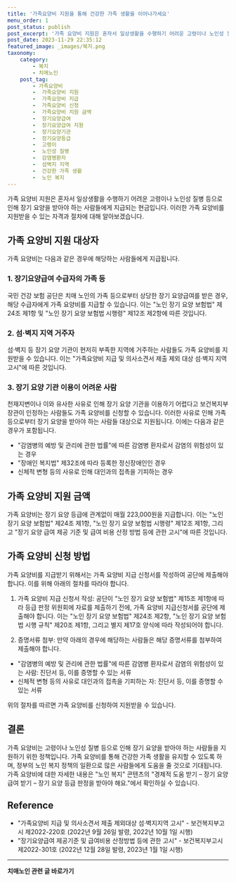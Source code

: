 ```yaml
---
title: '가족요양비 지원을 통해 건강한 가족 생활을 이어나가세요'
menu_order: 1
post_status: publish
post_excerpt: '가족 요양비 지원은 혼자서 일상생활을 수행하기 어려운 고령이나 노인성 질병 등으로 인해 장기 요양을 받아야 하는 사람들에게 지급되는 현금입니다. 이러한 가족 요양비를 지원받을 수 있는 자격과 절차에 대해 알아보겠습니다.'
post_date: 2023-11-29 22:35:12
featured_image: _images/복지.png
taxonomy:
    category:
        - 복지
        - 치매노인
    post_tag:
        - 가족요양비
        -  가족요양비 지원
        -  가족요양비 지급
        -  가족요양비 신청
        -  가족요양비 지원 금액
        -  장기요양급여
        -  장기요양급여 지원
        -  장기요양기관
        -  장기요양등급
        -  고령이
        -  노인성 질병
        -  감염병환자
        -  섬벽지 지역
        -  건강한 가족 생활
        -  노인 복지
---
```



가족 요양비 지원은 혼자서 일상생활을 수행하기 어려운 고령이나 노인성 질병 등으로 인해 장기 요양을 받아야 하는 사람들에게 지급되는 현금입니다. 이러한 가족 요양비를 지원받을 수 있는 자격과 절차에 대해 알아보겠습니다.

## 가족 요양비 지원 대상자

가족 요양비는 다음과 같은 경우에 해당하는 사람들에게 지급됩니다.

### 1. 장기요양급여 수급자의 가족 등

국민 건강 보험 공단은 치매 노인의 가족 등으로부터 상당한 장기 요양급여를 받은 경우, 해당 수급자에게 가족 요양비를 지급할 수 있습니다. 이는 "노인 장기 요양 보험법" 제24조 제1항 및 "노인 장기 요양 보험법 시행령" 제12조 제2항에 따른 것입니다.

### 2. 섬·벽지 지역 거주자

섬·벽지 등 장기 요양 기관이 현저히 부족한 지역에 거주하는 사람들도 가족 요양비를 지원받을 수 있습니다. 이는 "가족요양비 지급 및 의사소견서 제출 제외 대상 섬·벽지 지역 고시"에 따른 것입니다.

### 3. 장기 요양 기관 이용이 어려운 사람

천재지변이나 이와 유사한 사유로 인해 장기 요양 기관을 이용하기 어렵다고 보건복지부장관이 인정하는 사람들도 가족 요양비를 신청할 수 있습니다. 이러한 사유로 인해 가족 등으로부터 장기 요양을 받아야 하는 사람들 대상으로 지원됩니다. 이에는 다음과 같은 경우가 포함됩니다.
- "감염병의 예방 및 관리에 관한 법률"에 따른 감염병 환자로서 감염의 위험성이 있는 경우
- "장애인 복지법" 제32조에 따라 등록한 정신장애인인 경우
- 신체적 변형 등의 사유로 인해 대인과의 접촉을 기피하는 경우

## 가족 요양비 지원 금액

가족 요양비는 장기 요양 등급에 관계없이 매월 223,000원을 지급합니다. 이는 "노인 장기 요양 보험법" 제24조 제1항, "노인 장기 요양 보험법 시행령" 제12조 제1항, 그리고 "장기 요양 급여 제공 기준 및 급여 비용 산정 방법 등에 관한 고시"에 따른 것입니다.

## 가족 요양비 신청 방법

가족 요양비를 지급받기 위해서는 가족 요양비 지급 신청서를 작성하여 공단에 제출해야 합니다. 이를 위해 아래의 절차를 따라야 합니다.

1. 가족 요양비 지급 신청서 작성: 공단이 "노인 장기 요양 보험법" 제15조 제1항에 따라 등급 판정 위원회에 자료를 제출하기 전에, 가족 요양비 지급신청서를 공단에 제출해야 합니다. 이는 "노인 장기 요양 보험법" 제24조 제2항, "노인 장기 요양 보험법 시행 규칙" 제20조 제1항, 그리고 별지 제17호 양식에 따라 작성되어야 합니다.

2. 증명서류 첨부: 만약 아래의 경우에 해당하는 사람들은 해당 증명서류를 첨부하여 제출해야 합니다.
- "감염병의 예방 및 관리에 관한 법률"에 따른 감염병 환자로서 감염의 위험성이 있는 사람: 진단서 등, 이를 증명할 수 있는 서류
- 신체적 변형 등의 사유로 대인과의 접촉을 기피하는 자: 진단서 등, 이를 증명할 수 있는 서류

위의 절차를 따르면 가족 요양비를 신청하여 지원받을 수 있습니다.

## 결론

가족 요양비는 고령이나 노인성 질병 등으로 인해 장기 요양을 받아야 하는 사람들을 지원하기 위한 정책입니다. 가족 요양비를 통해 건강한 가족 생활을 유지할 수 있도록 하며, 정부의 노인 복지 정책의 일환으로 많은 사람들에게 도움을 줄 것으로 기대됩니다. 가족 요양비에 대한 자세한 내용은 "노인 복지" 콘텐츠의 "경제적 도움 받기 – 장기 요양 급여 받기 – 장기 요양 등급 판정을 받아야 해요."에서 확인하실 수 있습니다.

## Reference
- "가족요양비 지급 및 의사소견서 제출 제외대상 섬·벽지지역 고시" -  보건복지부고시 제2022-220호 (2022년 9월 26일 발령, 2022년 10월 1일 시행)
- "장기요양급여 제공기준 및 급여비용 산정방법 등에 관한 고시" - 보건복지부고시 제2022-301호 (2022년 12월 28일 발령, 2023년 1월 1일 시행)
<!-- wp:separator -->
<hr class="wp-block-separator has-alpha-channel-opacity"/>
<!-- /wp:separator -->

<!-- wp:group {"backgroundColor":"base","layout":{"type":"constrained"}} -->
<div class="wp-block-group has-base-background-color has-background"><!-- wp:paragraph {"align":"center","fontSize":"medium"} -->
<p class="has-text-align-center has-large-font-size"><strong>치매노인 관련 글 바로가기</strong></p>
<!-- /wp:paragraph -->


<!-- wp:latest-posts
{"categories":[{"id":24707,"count":19,"description":"","link":"https://uknowlaw.com/category/%ec%b9%98%eb%a7%a4%eb%85%b8%ec%9d%b8/","name":"치매노인","slug":"치매노인","taxonomy":"category","parent":0,"meta":[],"_links":{"self":[{"href":"https://uknowlaw.com/wp-json/wp/v2/categories/24707"}],"collection":[{"href":"https://uknowlaw.com/wp-json/wp/v2/categories"}],"about":[{"href":"https://uknowlaw.com/wp-json/wp/v2/taxonomies/category"}],"wp:post_type":[{"href":"https://uknowlaw.com/wp-json/wp/v2/posts?categories=24707"}],"curies":[{"name":"wp","href":"https://api.w.org/{rel}","templated":true}]}}],"postsToShow":100,"excerptLength":28,"postLayout":"grid","columns":2,"featuredImageAlign":"left","featuredImageSizeSlug":"large","fontSize":"small"} /--></div>
<!-- /wp:group -->